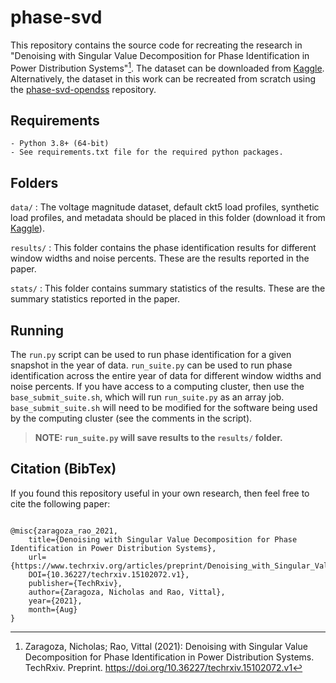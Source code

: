 # **phase-svd**

This repository contains the source code for recreating the research in "Denoising with Singular Value Decomposition for Phase Identification in Power Distribution Systems"[^1]. The dataset can be downloaded from [Kaggle](https://www.kaggle.com/msk5sdata/phase-svd). Alternatively, the dataset in this work can be recreated from scratch using the [phase-svd-opendss](https://github.com/msk-5s/phase-svd-opendss.git) repository.

## Requirements
    - Python 3.8+ (64-bit)
    - See requirements.txt file for the required python packages.

## Folders
`data/`
: The voltage magnitude dataset, default ckt5 load profiles, synthetic load profiles, and metadata should be placed in this folder (download it from [Kaggle](https://www.kaggle.com/msk5sdata/phase-svd)).

`results/`
: This folder contains the phase identification results for different window widths and noise percents. These are the results reported in the paper.

`stats/`
: This folder contains summary statistics of the results. These are the summary statistics reported in the paper.

## Running
The `run.py` script can be used to run phase identification for a given snapshot in the year of data. `run_suite.py` can be used to run phase identification across the entire year of data for different window widths and noise percents. If you have access to a computing cluster, then use the `base_submit_suite.sh`, which will run `run_suite.py` as an array job. `base_submit_suite.sh` will need to be modified for the software being used by the computing cluster (see the comments in the script).
> **NOTE: `run_suite.py` will save results to the `results/` folder.**

## Citation (BibTex)
If you found this repository useful in your own research, then feel free to cite the following paper:
```

@misc{zaragoza_rao_2021,
    title={Denoising with Singular Value Decomposition for Phase Identification in Power Distribution Systems},
    url={https://www.techrxiv.org/articles/preprint/Denoising_with_Singular_Value_Decomposition_for_Phase_Identification_in_Power_Distribution_Systems/15102072/1},
    DOI={10.36227/techrxiv.15102072.v1},
    publisher={TechRxiv},
    author={Zaragoza, Nicholas and Rao, Vittal},
    year={2021},
    month={Aug}
}
```

[^1]: Zaragoza, Nicholas; Rao, Vittal (2021): Denoising with Singular Value Decomposition for Phase Identification in Power Distribution Systems. TechRxiv. Preprint. https://doi.org/10.36227/techrxiv.15102072.v1
